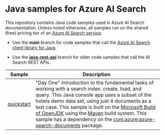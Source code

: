 # Java samples for Azure AI Search

This repository contains Java code samples used in Azure AI Search documentation. Unless noted otherwise, all samples run on the shared (free) pricing tier of an [Azure AI Search service](https://learn.microsoft.com/azure/search/search-create-service-portal).  

+ Use the **main** branch for code samples that call the [Azure AI Search client library for Java](https://docs.microsoft.com/java/api/overview/azure/search-documents-readme).

+ Use the [**java-rest-api**](https://github.com/Azure-Samples/azure-search-java-samples/tree/java-rest-api)  branch for older code samples that call the AI Search REST APIs.

| Sample | Description |
|--------|-------------|
| [quickstart](./quickstart/README.md) | "Day One" introduction to the fundamental tasks of working with a search index: create, load, and query. This Java console app uses a subset of the hotels demo data set, using just 4 documents as a test case. This sample is built on the [Microsoft Build of OpenJDK](https://learn.microsoft.com/java/openjdk/install) using the [Maven](https://maven.apache.org/) build system. This sample has a dependency on the [com.azure:azure-search-documents](https://search.maven.org/artifact/com.azure/azure-search-documents) package.|
